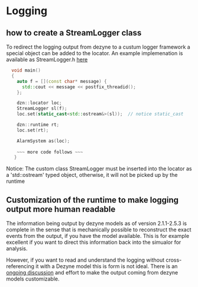 # Logging 


## how to create a StreamLogger class 

To redirect the logging output from dezyne to a custum logger framework a special object can be
added to the locator. An example implemenation is available as StreamLogger.h [here](https://github.com/VerumSoftwareTools/DezyneCommunity/blob/master/examples/StreamLogger.h)

```cpp
  void main()
  {
    auto f = [](const char* message) {
      std::cout << message << postfix_threadid();
    };

    dzn::locator loc;
    StreamLogger sl(f);
    loc.set(static_cast<std::ostream&>(sl));  // notice static_cast 

    dzn::runtime rt;
    loc.set(rt);

    AlarmSystem as(loc);
    
    ~~~ more code follows ~~~
   }
```
Notice: The custom class StreamLogger must be inserted into the locator as a 'std::ostream' typed object, otherwise, it will not be picked up by the runtime
 

## Customization of the runtime to make logging output more human readable

The information being output by dezyne models as of version 2.1.1-2.5.3 is complete in the sense that is mechanically possible to reconstruct the exact events from the output, if you have the model available. This is for example excellent if you want to direct this information back into the simualor for analysis.

However, if you want to read and understand the logging without cross-referencing it with a Dezyne model this is form is not ideal.
There is an [ongoing discussion](https://github.com/janwilmans/DezyneSamples/issues/1) and effort to make the output coming from dezyne models customizable.


